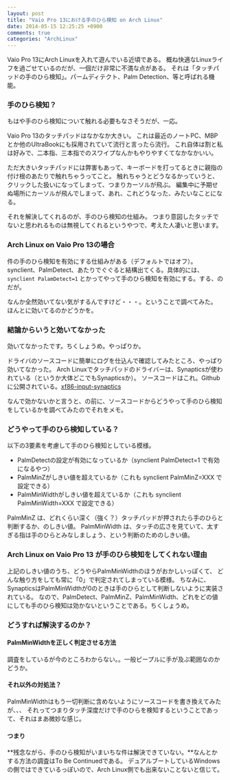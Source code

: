 ```yaml
---
layout: post
title: "Vaio Pro 13における手のひら検知 on Arch Linux"
date: 2014-05-15 12:25:25 +0900
comments: true
categories: "ArchLinux"
---
```


Vaio Pro 13にArch Linuxを入れて遊んでいる近頃である。
概ね快適なLinuxライフを過ごせているのだが、一個だけ非常に不満な点がある。
それは「タッチパッドの手のひら検知」。パームディテクト、Palm Detection、等と呼ばれる機能。

### 手のひら検知？

もはや手のひら検知について触れる必要もなさそうだが、一応。

Vaio Pro 13のタッチパッドはなかなか大きい。
これは最近のノートPC、MBPとか他のUltraBookにも採用されていて流行と言ったら流行。
これ自体は割と私は好みで、二本指、三本指でのスワイプなんかもやりやすくてなかなかいい。

ただ大きいタッチパッドには弊害もあって、キーボードを打ってるときに親指の付け根のあたりで触れちゃうってこと。
触れちゃうとどうなるかっていうと、クリックした扱いになってしまって、つまりカーソルが飛ぶ。
編集中に予期せぬ場所にカーソルが飛んでしまって、あれ、これどうなった、みたいなことになる。

それを解決してくれるのが、手のひら検知の仕組み。
つまり意図したタッチでないと思われるものは無視してくれるというやつで、考えた人凄いと思います。

### Arch Linux on Vaio Pro 13の場合

件の手のひら検知を有効にする仕組みがある（デフォルトではオフ）。
synclient、PalmDetect、あたりでぐぐると結構出てくる。具体的には、
`synclient PalamDetect=1` とかってやって手のひら検知を有効にする。する、のだが。

なんか全然効いてない気がするんですけど・・・。ということで調べてみた。
ほんとに効いてるのかどうかを。

### 結論からいうと効いてなかった

効いてなかったです。ちくしょうめ。やっぱりか。

ドライバのソースコードに簡単にログを仕込んで確認してみたところ、やっぱり効いてなかった。
Arch Linuxでタッチパッドのドライバーは、Synapticsが使われている（というか大体どこでもSynapticsか）。
ソースコードはこれ。Githubに公開されている。[xf86-input-synaptics](git:anongit.freedesktop.org/xorg/driverxf86-input-synaptics)

なんで効かないかと言うと、の前に、ソースコードからどうやって手のひら検知をしているかを調べてみたのでそれをメモ。

### どうやって手のひら検知している？

以下の3要素を考慮して手のひら検知としている模様。

- PalmDetectの設定が有効になっているか（synclient PalmDetect=1 で有効になるやつ）
- PalmMinZがしきい値を超えているか（これも synclient PalmMinZ=XXX で設定できる）
- PalmMinWidthがしきい値を超えているか（これも synclient PalmMinWidth=XXX で設定できる）

PalmMinZ は、どれくらい深く（強く？）タッチパッドが押されたら手のひらと判断するか、のしきい値。
PalmMinWidth は、タッチの広さを見ていて、太すぎる指は手のひらとみなしましょう、という判断のためのしきい値。

### Arch Linux on Vaio Pro 13 が手のひら検知をしてくれない理由

上記のしきい値のうち、どうやらPalmMinWidthのほうがおかしいっぽくて、
どんな触り方をしても常に「0」で判定されてしまっている模様。
ちなみに、SynapticsはPalmMinWidthが0のときは手のひらとして判断しないように実装されている。
なので、PalmDetect、PalmMinZ、PalmMinWidth、どれをどの値にしても手のひら検知は効かないということである。ちくしょうめ。

### どうすれば解決するのか？

#### PalmMinWidthを正しく判定させる方法

調査をしているが今のところわからない。。一般ピープルに手が及ぶ範囲なのかどうか。

#### それ以外の対処法？

PalmMinWidthはもう一切判断に含めないようにソースコードを書き換えてみたが、、、
それってつまりタッチ深度だけで手のひらを検知するということであって、それはまあ微妙な感じ。

#### つまり

**残念ながら、手のひら検知がいまいちな件は解決できていない。**なんとかする方法の調査はTo Be Continuedである。
デュアルブートしているWindowsの側ではできているっぽいので、Arch Linux側でも出来ないことないと信じて。

